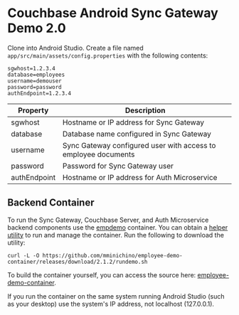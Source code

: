 # Couchbase Android Sync Gateway Demo 2.0

Clone into Android Studio.
Create a file named ```app/src/main/assets/config.properties``` with the following contents:

```
sgwhost=1.2.3.4
database=employees
username=demouser
password=password
authEndpoint=1.2.3.4
```

| Property     | Description                                                    |
|--------------|----------------------------------------------------------------|
| sgwhost      | Hostname or IP address for Sync Gateway                        |
| database     | Database name configured in Sync Gateway                       |
| username     | Sync Gateway configured user with access to employee documents |
| password     | Password for Sync Gateway user                                 |
| authEndpoint | Hostname or IP address for Auth Microservice                   |

## Backend Container

To run the Sync Gateway, Couchbase Server, and Auth Microservice backend components use the [empdemo](https://hub.docker.com/r/mminichino/empdemo) container.
You can obtain a [helper utility](https://github.com/mminichino/employee-demo-container/releases/download/2.1.2/rundemo.sh) to run and manage the container.
Run the following to download the utility:
```
curl -L -O https://github.com/mminichino/employee-demo-container/releases/download/2.1.2/rundemo.sh
```
To build the container yourself, you can access the source here: [employee-demo-container](https://github.com/mminichino/employee-demo-container).

If you run the container on the same system running Android Studio (such as your desktop) use the system's IP address, not localhost (127.0.0.1).

